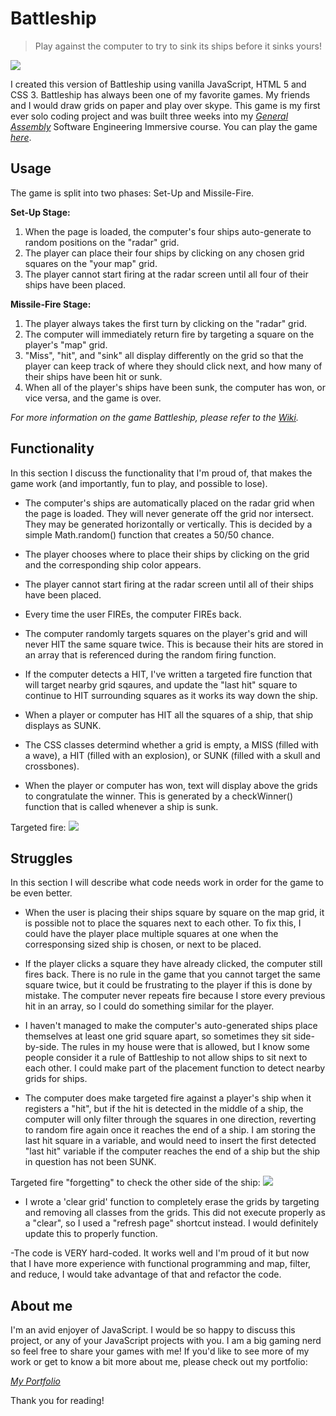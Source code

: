 # Battleship
> Play against the computer to try to sink its ships before it sinks yours!

![](https://i.ibb.co/JcF8rft/slideshow4.png)

I created this version of Battleship using vanilla JavaScript, HTML 5 and CSS 3. Battleship has always been one of my favorite games. My friends and I would draw grids on paper and play over skype. This game is my first ever solo coding project and was built three weeks into my _[General Assembly](https://generalassemb.ly/)_ Software Engineering Immersive course. You can play the game _[here](https://astara303.github.io/sei-project-1/)_.

## Usage

The game is split into two phases: Set-Up and Missile-Fire.

  __Set-Up Stage:__
  1. When the page is loaded, the computer's four ships auto-generate to random positions on the "radar" grid.
  2. The player can place their four ships by clicking on any chosen grid squares on the "your map" grid.
  3. The player cannot start firing at the radar screen until all four of their ships have been placed.

  __Missile-Fire Stage:__
  1. The player always takes the first turn by clicking on the "radar" grid.
  2. The computer will immediately return fire by targeting a square on the player's "map" grid.
  3. "Miss", "hit", and "sink" all display differently on the grid so that the player can keep track of where they should click next, and how many of their ships have been hit or sunk.
  4. When all of the player's ships have been sunk, the computer has won, or vice versa, and the game is over.

_For more information on the game Battleship, please refer to the [Wiki](https://en.wikipedia.org/wiki/Battleship_(game))._

## Functionality

In this section I discuss the functionality that I'm proud of, that makes the game work (and importantly, fun to play, and possible to lose).

- The computer's ships are automatically placed on the radar grid when the page is loaded. They will never generate off the grid nor intersect. They may be generated horizontally or vertically. This is decided by a simple Math.random() function that creates a 50/50 chance.

- The player chooses where to place their ships by clicking on the grid and the corresponding ship color appears.

- The player cannot start firing at the radar screen until all of their ships have been placed.

- Every time the user FIREs, the computer FIREs back.

- The computer randomly targets squares on the player's grid and will never HIT the same square twice. This is because their hits are stored in an array that is referenced during the random firing function.

- If the computer detects a HIT, I've written a targeted fire function that will target nearby grid sqaures, and update the "last hit" square to continue to HIT surrounding squares as it works its way down the ship.

- When a player or computer has HIT all the squares of a ship, that ship displays as SUNK.

- The CSS classes determind whether a grid is empty, a MISS (filled with a wave), a HIT (filled with an explosion), or SUNK (filled with a skull and crossbones).

- When the player or computer has won, text will display above the grids to congratulate the winner. This is generated by a checkWinner() function that is called whenever a ship is sunk.

Targeted fire:
![](https://i.ibb.co/1ZS1Txf/Screenshot-2020-03-28-at-10-04-46.png)

## Struggles

In this section I will describe what code needs work in order for the game to be even better.

- When the user is placing their ships square by square on the map grid, it is possible not to place the squares next to each other. To fix this, I could have the player place multiple squares at one when the corresponsing sized ship is chosen, or next to be placed.

- If the player clicks a square they have already clicked, the computer still fires back. There is no rule in the game that you cannot target the same square twice, but it could be frustrating to the player if this is done by mistake. The computer never repeats fire because I store every previous hit in an array, so I could do something similar for the player.

- I haven't managed to make the computer's auto-generated ships place themselves at least one grid square apart, so sometimes they sit side-by-side. The rules in my house were that is allowed, but I know some people consider it a rule of Battleship to not allow ships to sit next to each other. I could make part of the placement function to detect nearby grids for ships.

- The computer does make targeted fire against a player's ship when it registers a "hit", but if the hit is detected in the middle of a ship, the computer will only filter through the squares in one direction, reverting to random fire again once it reaches the end of a ship. I am storing the last hit square in a variable, and would need to insert the first detected "last hit" variable if the computer reaches the end of a ship but the ship in question has not been SUNK.

Targeted fire "forgetting" to check the other side of the ship:
![](https://i.ibb.co/XSxZcdx/Screenshot-2020-03-28-at-10-25-56.png)

- I wrote a 'clear grid' function to completely erase the grids by targeting and removing all classes from the grids. This did not execute properly as a "clear", so I used a "refresh page" shortcut instead. I would definitely update this to properly function.

-The code is VERY hard-coded. It works well and I'm proud of it but now that I have more experience with functional programming and map, filter, and reduce, I would take advantage of that and refactor the code.

## About me

I'm an avid enjoyer of JavaScript. I would be so happy to discuss this project, or any of your JavaScript projects with you.
I am a big gaming nerd so feel free to share your games with me!
If you'd like to see more of my work or get to know a bit more about me, please check out my portfolio:

_[My Portfolio](https://astara303.github.io/portfolio/)_

Thank you for reading!